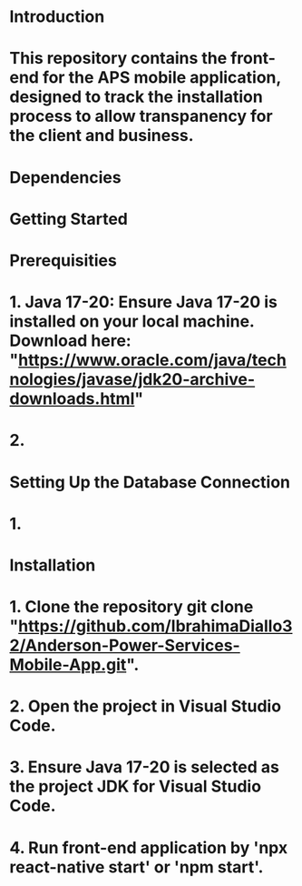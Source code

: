 # Introduction
#  This repository contains the front-end for the APS mobile application, designed to track the installation process to allow transpanency for the client and business.

# Dependencies
#  


# Getting Started

# Prerequisities
#  1. Java 17-20: Ensure Java 17-20 is installed on your local machine. Download here: "https://www.oracle.com/java/technologies/javase/jdk20-archive-downloads.html"
#  2. 

# Setting Up the Database Connection
#  1. 

# Installation
#  1. Clone the repository git clone "https://github.com/IbrahimaDiallo32/Anderson-Power-Services-Mobile-App.git".
#  2. Open the project in Visual Studio Code.
#  3. Ensure Java 17-20 is selected as the project JDK for Visual Studio Code.
#  4. Run front-end application by 'npx react-native start' or 'npm start'.
